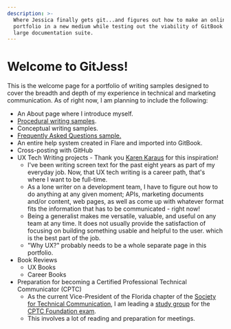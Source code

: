 ```yaml
---
description: >-
  Where Jessica finally gets git...and figures out how to make an online
  portfolio in a new medium while testing out the viability of GitBook for a
  large documentation suite.
---
```


# Welcome to GitJess!

This is the welcome page for a portfolio of writing samples designed to cover the breadth and depth of my experience in technical and marketing communication. As of right now, I am planning to include the following:

* An About page where I introduce myself.
* [Procedural writing samples](procedure.md).
* Conceptual writing samples.
* [Frequently Asked Questions sample.](frequently-asked-questions-sample.md)
* An entire help system created in Flare and imported into GitBook.
* Cross-posting with GitHub
* UX Tech Writing projects - Thank you [Karen Karaus](https://www.linkedin.com/pulse/how-get-ux-writing-field-guide-katherine-karaus/) for this inspiration!
  * I've been writing screen text for the past eight years as part of my everyday job. Now, that UX tech writing is a career path, that's where I want to be full-time.
  * As a lone writer on a development team, I have to figure out how to do anything at any given moment; APIs, marketing documents and/or content, web pages, as well as come up with whatever format fits the information that has to be communicated - right now!&#x20;
  * Being a generalist makes me versatile, valuable, and useful on any team at any time. It does not usually provide the satisfaction of focusing on building something usable and helpful to the user. which is the best part of the job.
  * "Why UX?" probably needs to be a whole separate page in this portfolio.
* Book Reviews
  * UX Books
  * Career Books
* Preparation for becoming a Certified Professional Technical Communicator (CPTC)
  * As the current Vice-President of the Florida chapter of the [Society for Technical Communication](https://www.stc.org), I am leading a [study group](https://certifiedstudybuddies.github.io/CSB/home) for the [CPTC Foundation exam](https://www.stc.org/certification/).&#x20;
  * This involves a lot of reading and preparation for meetings.&#x20;

